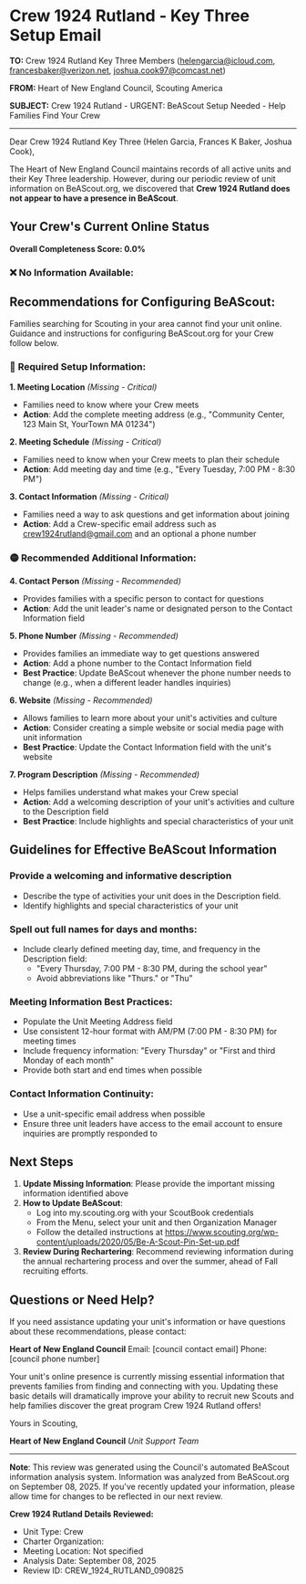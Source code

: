# Crew 1924 Rutland - Key Three Setup Email

**TO:** Crew 1924 Rutland Key Three Members (helengarcia@icloud.com, francesbaker@verizon.net, joshua.cook97@comcast.net)

**FROM:** Heart of New England Council, Scouting America

**SUBJECT:** Crew 1924 Rutland - URGENT: BeAScout Setup Needed - Help Families Find Your Crew

---

Dear Crew 1924 Rutland Key Three (Helen Garcia, Frances K Baker, Joshua Cook),

The Heart of New England Council maintains records of all active units and their Key Three leadership. However, during our periodic review of unit information on BeAScout.org, we discovered that **Crew 1924 Rutland does not appear to have a presence in BeAScout**.

## Your Crew's Current Online Status

**Overall Completeness Score: 0.0%**

### ❌ **No Information Available:**
## Recommendations for Configuring BeAScout:

Families searching for Scouting in your area cannot find your unit online. Guidance and instructions for configuring BeAScout.org for your Crew follow below.

### 🔴 **Required Setup Information:**

**1. Meeting Location** *(Missing - Critical)*
- Families need to know where your Crew meets
- **Action**: Add the complete meeting address (e.g., "Community Center, 123 Main St, YourTown MA 01234")

**2. Meeting Schedule** *(Missing - Critical)*
- Families need to know when your Crew meets to plan their schedule
- **Action**: Add meeting day and time (e.g., "Every Tuesday, 7:00 PM - 8:30 PM")

**3. Contact Information** *(Missing - Critical)*
- Families need a way to ask questions and get information about joining
- **Action**: Add a Crew-specific email address such as crew1924rutland@gmail.com and an optional a phone number

### 🟡 **Recommended Additional Information:**

**4. Contact Person** *(Missing - Recommended)*
- Provides families with a specific person to contact for questions
- **Action**: Add the unit leader's name or designated person to the Contact Information field

**5. Phone Number** *(Missing - Recommended)*
- Provides families an immediate way to get questions answered
- **Action**: Add a phone number to the Contact Information field
- **Best Practice**: Update BeAScout whenever the phone number needs to change (e.g., when a different leader handles inquiries)

**6. Website** *(Missing - Recommended)*
- Allows families to learn more about your unit's activities and culture
- **Action**: Consider creating a simple website or social media page with unit information
- **Best Practice**: Update the Contact Information field with the unit's website

**7. Program Description** *(Missing - Recommended)*
- Helps families understand what makes your Crew special
- **Action**: Add a welcoming description of your unit's activities and culture to the Description field
- **Best Practice**: Include highlights and special characteristics of your unit

## Guidelines for Effective BeAScout Information

### **Provide a welcoming and informative description**
- Describe the type of activities your unit does in the Description field.
- Identify highlights and special characteristics of your unit

### **Spell out full names for days and months:**
- Include clearly defined meeting day, time, and frequency in the Description field:
  - "Every Thursday, 7:00 PM - 8:30 PM, during the school year"
  - Avoid abbreviations like "Thurs." or "Thu"

### **Meeting Information Best Practices:**
- Populate the Unit Meeting Address field
- Use consistent 12-hour format with AM/PM (7:00 PM - 8:30 PM) for meeting times
- Include frequency information: "Every Thursday" or "First and third Monday of each month"
- Provide both start and end times when possible

### **Contact Information Continuity:**
- Use a unit-specific email address when possible
- Ensure three unit leaders have access to the email account to ensure inquiries are promptly responded to

## Next Steps

1. **Update Missing Information**: Please provide the important missing information identified above
2. **How to Update BeAScout**: 
   - Log into my.scouting.org with your ScoutBook credentials
   - From the Menu, select your unit and then Organization Manager
   - Follow the detailed instructions at
     https://www.scouting.org/wp-content/uploads/2020/05/Be-A-Scout-Pin-Set-up.pdf
3. **Review During Rechartering**: Recommend reviewing information during the annual rechartering process and over the summer, ahead of Fall recruiting efforts.

## Questions or Need Help?

If you need assistance updating your unit's information or have questions about these recommendations, please contact:

**Heart of New England Council**
Email: [council contact email]
Phone: [council phone number]

Your unit's online presence is currently missing essential information that prevents families from finding and connecting with you. Updating these basic details will dramatically improve your ability to recruit new Scouts and help families discover the great program Crew 1924 Rutland offers!

Yours in Scouting,

**Heart of New England Council**
*Unit Support Team*

---

**Note**: This review was generated using the Council's automated BeAScout information analysis system. Information was analyzed from BeAScout.org on September 08, 2025. If you've recently updated your information, please allow time for changes to be reflected in our next review.

**Crew 1924 Rutland Details Reviewed:**
- Unit Type: Crew
- Charter Organization: 
- Meeting Location: Not specified
- Analysis Date: September 08, 2025
- Review ID: CREW_1924_RUTLAND_090825